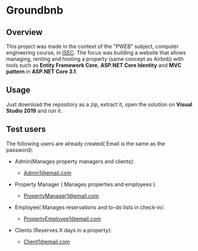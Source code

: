 # Groundbnb

## Overview

This project was made in the context of the "PWEB" subject, computer engineering course, in [ISEC](https://www.isec.pt/PT/Default.aspx).
The focus was building a website that allows managing, renting and hosting a property (same concept as Airbnb) with tools such as **Entity Framework Core**, **ASP.NET Core Identity** and **MVC pattern**  in **ASP.NET Core 3.1**.

## Usage

Just download the repository as a zip, extract it, open the solution on **Visual Studio 2019** and run it.



## Test users

 The following users are already created( Email is the same as the password):
 
- Admin(Manages property managers and clients):
  - Admin1@email.com
  
- Property Manager ( Manages properties and employees ):
  - PropertyManager1@email.com
  
- Employee( Manages reservations and to-do lists in check-in/:
  - PropertyEmployee1@email.com
- Clients (Reserves X days in a property):
  - Client1@email.com


 
